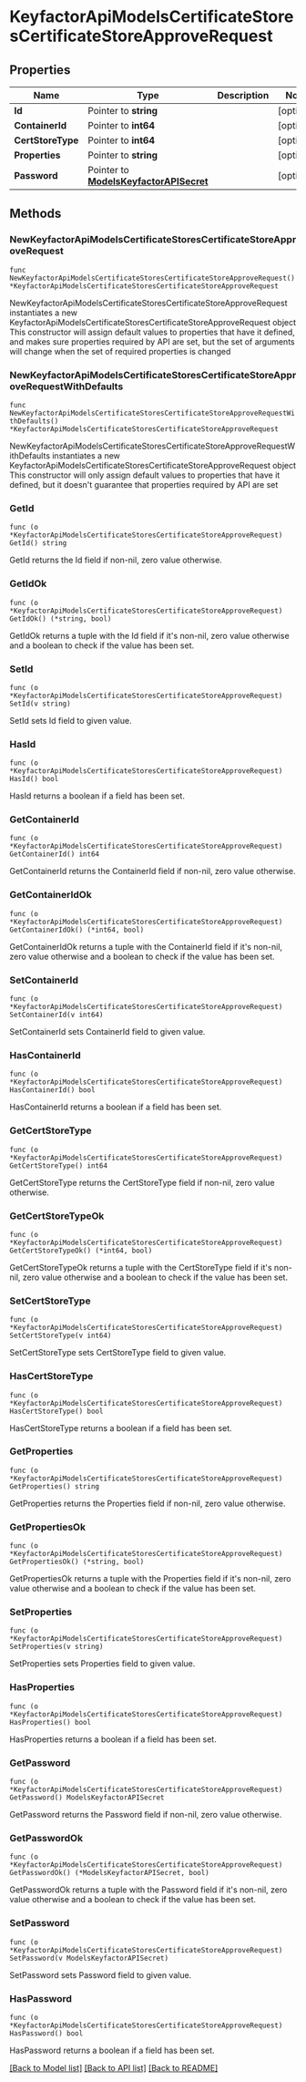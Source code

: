 # KeyfactorApiModelsCertificateStoresCertificateStoreApproveRequest

## Properties

Name | Type | Description | Notes
------------ | ------------- | ------------- | -------------
**Id** | Pointer to **string** |  | [optional] 
**ContainerId** | Pointer to **int64** |  | [optional] 
**CertStoreType** | Pointer to **int64** |  | [optional] 
**Properties** | Pointer to **string** |  | [optional] 
**Password** | Pointer to [**ModelsKeyfactorAPISecret**](ModelsKeyfactorAPISecret.md) |  | [optional] 

## Methods

### NewKeyfactorApiModelsCertificateStoresCertificateStoreApproveRequest

`func NewKeyfactorApiModelsCertificateStoresCertificateStoreApproveRequest() *KeyfactorApiModelsCertificateStoresCertificateStoreApproveRequest`

NewKeyfactorApiModelsCertificateStoresCertificateStoreApproveRequest instantiates a new KeyfactorApiModelsCertificateStoresCertificateStoreApproveRequest object
This constructor will assign default values to properties that have it defined,
and makes sure properties required by API are set, but the set of arguments
will change when the set of required properties is changed

### NewKeyfactorApiModelsCertificateStoresCertificateStoreApproveRequestWithDefaults

`func NewKeyfactorApiModelsCertificateStoresCertificateStoreApproveRequestWithDefaults() *KeyfactorApiModelsCertificateStoresCertificateStoreApproveRequest`

NewKeyfactorApiModelsCertificateStoresCertificateStoreApproveRequestWithDefaults instantiates a new KeyfactorApiModelsCertificateStoresCertificateStoreApproveRequest object
This constructor will only assign default values to properties that have it defined,
but it doesn't guarantee that properties required by API are set

### GetId

`func (o *KeyfactorApiModelsCertificateStoresCertificateStoreApproveRequest) GetId() string`

GetId returns the Id field if non-nil, zero value otherwise.

### GetIdOk

`func (o *KeyfactorApiModelsCertificateStoresCertificateStoreApproveRequest) GetIdOk() (*string, bool)`

GetIdOk returns a tuple with the Id field if it's non-nil, zero value otherwise
and a boolean to check if the value has been set.

### SetId

`func (o *KeyfactorApiModelsCertificateStoresCertificateStoreApproveRequest) SetId(v string)`

SetId sets Id field to given value.

### HasId

`func (o *KeyfactorApiModelsCertificateStoresCertificateStoreApproveRequest) HasId() bool`

HasId returns a boolean if a field has been set.

### GetContainerId

`func (o *KeyfactorApiModelsCertificateStoresCertificateStoreApproveRequest) GetContainerId() int64`

GetContainerId returns the ContainerId field if non-nil, zero value otherwise.

### GetContainerIdOk

`func (o *KeyfactorApiModelsCertificateStoresCertificateStoreApproveRequest) GetContainerIdOk() (*int64, bool)`

GetContainerIdOk returns a tuple with the ContainerId field if it's non-nil, zero value otherwise
and a boolean to check if the value has been set.

### SetContainerId

`func (o *KeyfactorApiModelsCertificateStoresCertificateStoreApproveRequest) SetContainerId(v int64)`

SetContainerId sets ContainerId field to given value.

### HasContainerId

`func (o *KeyfactorApiModelsCertificateStoresCertificateStoreApproveRequest) HasContainerId() bool`

HasContainerId returns a boolean if a field has been set.

### GetCertStoreType

`func (o *KeyfactorApiModelsCertificateStoresCertificateStoreApproveRequest) GetCertStoreType() int64`

GetCertStoreType returns the CertStoreType field if non-nil, zero value otherwise.

### GetCertStoreTypeOk

`func (o *KeyfactorApiModelsCertificateStoresCertificateStoreApproveRequest) GetCertStoreTypeOk() (*int64, bool)`

GetCertStoreTypeOk returns a tuple with the CertStoreType field if it's non-nil, zero value otherwise
and a boolean to check if the value has been set.

### SetCertStoreType

`func (o *KeyfactorApiModelsCertificateStoresCertificateStoreApproveRequest) SetCertStoreType(v int64)`

SetCertStoreType sets CertStoreType field to given value.

### HasCertStoreType

`func (o *KeyfactorApiModelsCertificateStoresCertificateStoreApproveRequest) HasCertStoreType() bool`

HasCertStoreType returns a boolean if a field has been set.

### GetProperties

`func (o *KeyfactorApiModelsCertificateStoresCertificateStoreApproveRequest) GetProperties() string`

GetProperties returns the Properties field if non-nil, zero value otherwise.

### GetPropertiesOk

`func (o *KeyfactorApiModelsCertificateStoresCertificateStoreApproveRequest) GetPropertiesOk() (*string, bool)`

GetPropertiesOk returns a tuple with the Properties field if it's non-nil, zero value otherwise
and a boolean to check if the value has been set.

### SetProperties

`func (o *KeyfactorApiModelsCertificateStoresCertificateStoreApproveRequest) SetProperties(v string)`

SetProperties sets Properties field to given value.

### HasProperties

`func (o *KeyfactorApiModelsCertificateStoresCertificateStoreApproveRequest) HasProperties() bool`

HasProperties returns a boolean if a field has been set.

### GetPassword

`func (o *KeyfactorApiModelsCertificateStoresCertificateStoreApproveRequest) GetPassword() ModelsKeyfactorAPISecret`

GetPassword returns the Password field if non-nil, zero value otherwise.

### GetPasswordOk

`func (o *KeyfactorApiModelsCertificateStoresCertificateStoreApproveRequest) GetPasswordOk() (*ModelsKeyfactorAPISecret, bool)`

GetPasswordOk returns a tuple with the Password field if it's non-nil, zero value otherwise
and a boolean to check if the value has been set.

### SetPassword

`func (o *KeyfactorApiModelsCertificateStoresCertificateStoreApproveRequest) SetPassword(v ModelsKeyfactorAPISecret)`

SetPassword sets Password field to given value.

### HasPassword

`func (o *KeyfactorApiModelsCertificateStoresCertificateStoreApproveRequest) HasPassword() bool`

HasPassword returns a boolean if a field has been set.


[[Back to Model list]](../README.md#documentation-for-models) [[Back to API list]](../README.md#documentation-for-api-endpoints) [[Back to README]](../README.md)


